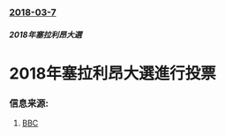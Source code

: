 ### [2018-03-7](/news/2018/03/7/index.md)

##### 2018年塞拉利昂大選
# 2018年塞拉利昂大選進行投票 




### 信息来源:

1. [BBC](http://www.bbc.co.uk/news/world-africa-43314736)
